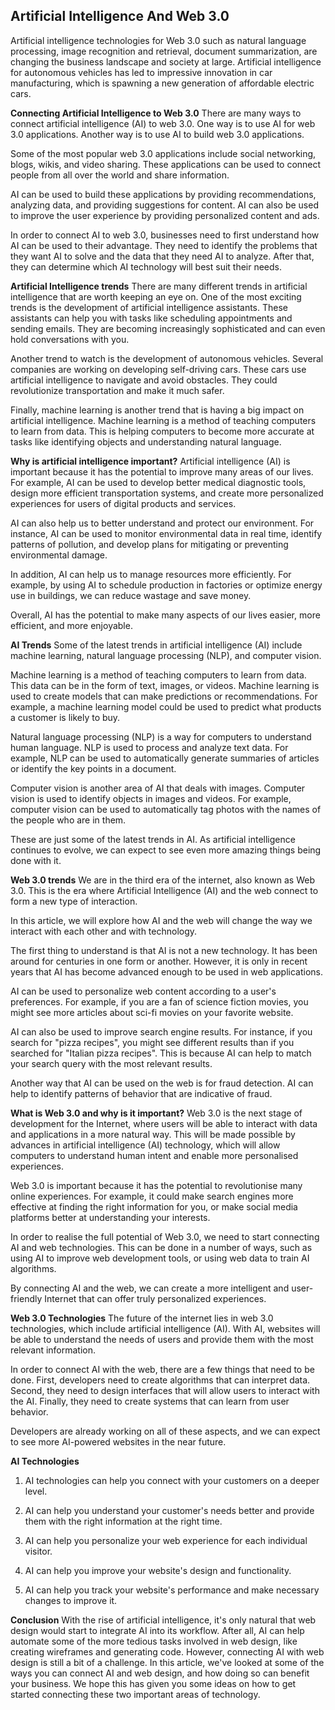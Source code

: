 ## Artificial Intelligence And Web 3.0

Artificial intelligence technologies for Web 3.0 such as natural language processing, image recognition and retrieval, document summarization, are changing the business landscape and society at large. Artificial intelligence for autonomous vehicles has led to impressive innovation in car manufacturing, which is spawning a new generation of affordable electric cars.

**Connecting Artificial Intelligence to Web 3.0**
There are many ways to connect artificial intelligence (AI) to web 3.0. One way is to use AI for web 3.0 applications. Another way is to use AI to build web 3.0 applications.

Some of the most popular web 3.0 applications include social networking, blogs, wikis, and video sharing. These applications can be used to connect people from all over the world and share information.

AI can be used to build these applications by providing recommendations, analyzing data, and providing suggestions for content. AI can also be used to improve the user experience by providing personalized content and ads.

In order to connect AI to web 3.0, businesses need to first understand how AI can be used to their advantage. They need to identify the problems that they want AI to solve and the data that they need AI to analyze. After that, they can determine which AI technology will best suit their needs.

**Artificial Intelligence trends**
There are many different trends in artificial intelligence that are worth keeping an eye on. One of the most exciting trends is the development of artificial intelligence assistants. These assistants can help you with tasks like scheduling appointments and sending emails. They are becoming increasingly sophisticated and can even hold conversations with you.

Another trend to watch is the development of autonomous vehicles. Several companies are working on developing self-driving cars. These cars use artificial intelligence to navigate and avoid obstacles. They could revolutionize transportation and make it much safer.

Finally, machine learning is another trend that is having a big impact on artificial intelligence. Machine learning is a method of teaching computers to learn from data. This is helping computers to become more accurate at tasks like identifying objects and understanding natural language.

**Why is artificial intelligence important?**
Artificial intelligence (AI) is important because it has the potential to improve many areas of our lives. For example, AI can be used to develop better medical diagnostic tools, design more efficient transportation systems, and create more personalized experiences for users of digital products and services.

AI can also help us to better understand and protect our environment. For instance, AI can be used to monitor environmental data in real time, identify patterns of pollution, and develop plans for mitigating or preventing environmental damage.

In addition, AI can help us to manage resources more efficiently. For example, by using AI to schedule production in factories or optimize energy use in buildings, we can reduce wastage and save money.

Overall, AI has the potential to make many aspects of our lives easier, more efficient, and more enjoyable.

**AI Trends**
Some of the latest trends in artificial intelligence (AI) include machine learning, natural language processing (NLP), and computer vision.

Machine learning is a method of teaching computers to learn from data. This data can be in the form of text, images, or videos. Machine learning is used to create models that can make predictions or recommendations. For example, a machine learning model could be used to predict what products a customer is likely to buy.

Natural language processing (NLP) is a way for computers to understand human language. NLP is used to process and analyze text data. For example, NLP can be used to automatically generate summaries of articles or identify the key points in a document.

Computer vision is another area of AI that deals with images. Computer vision is used to identify objects in images and videos. For example, computer vision can be used to automatically tag photos with the names of the people who are in them.

These are just some of the latest trends in AI. As artificial intelligence continues to evolve, we can expect to see even more amazing things being done with it.

**Web 3.0 trends**
We are in the third era of the internet, also known as Web 3.0. This is the era where Artificial Intelligence (AI) and the web connect to form a new type of interaction.

In this article, we will explore how AI and the web will change the way we interact with each other and with technology.

The first thing to understand is that AI is not a new technology. It has been around for centuries in one form or another. However, it is only in recent years that AI has become advanced enough to be used in web applications.

AI can be used to personalize web content according to a user's preferences. For example, if you are a fan of science fiction movies, you might see more articles about sci-fi movies on your favorite website.

AI can also be used to improve search engine results. For instance, if you search for "pizza recipes", you might see different results than if you searched for "Italian pizza recipes". This is because AI can help to match your search query with the most relevant results.

Another way that AI can be used on the web is for fraud detection. AI can help to identify patterns of behavior that are indicative of fraud.

**What is Web 3.0 and why is it important?**
Web 3.0 is the next stage of development for the Internet, where users will be able to interact with data and applications in a more natural way. This will be made possible by advances in artificial intelligence (AI) technology, which will allow computers to understand human intent and enable more personalised experiences.

Web 3.0 is important because it has the potential to revolutionise many online experiences. For example, it could make search engines more effective at finding the right information for you, or make social media platforms better at understanding your interests.

In order to realise the full potential of Web 3.0, we need to start connecting AI and web technologies. This can be done in a number of ways, such as using AI to improve web development tools, or using web data to train AI algorithms.

By connecting AI and the web, we can create a more intelligent and user-friendly Internet that can offer truly personalized experiences.

**Web 3.0 Technologies**
The future of the internet lies in web 3.0 technologies, which include artificial intelligence (AI). With AI, websites will be able to understand the needs of users and provide them with the most relevant information.

In order to connect AI with the web, there are a few things that need to be done. First, developers need to create algorithms that can interpret data. Second, they need to design interfaces that will allow users to interact with the AI. Finally, they need to create systems that can learn from user behavior.

Developers are already working on all of these aspects, and we can expect to see more AI-powered websites in the near future.

**AI Technologies**
1. AI technologies can help you connect with your customers on a deeper level.

2. AI can help you understand your customer's needs better and provide them with the right information at the right time.

3. AI can help you personalize your web experience for each individual visitor.

4. AI can help you improve your website's design and functionality.

5. AI can help you track your website's performance and make necessary changes to improve it.

**Conclusion**
With the rise of artificial intelligence, it's only natural that web design would start to integrate AI into its workflow. After all, AI can help automate some of the more tedious tasks involved in web design, like creating wireframes and generating code. However, connecting AI with web design is still a bit of a challenge. In this article, we've looked at some of the ways you can connect AI and web design, and how doing so can benefit your business. We hope this has given you some ideas on how to get started connecting these two important areas of technology.